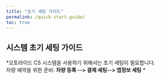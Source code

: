 ```yaml
---
title: "초기 세팅 가이드"
permalink: /quick-start-guide/
toc: true
---
```


## 시스템 초기 세팅 가이드
*오토라이드 CS 시스템을 사용하기 위해서는 초기 세팅이 필요합니다.  
차량 예약을 위한 준비: **차량 등록 -->  결제 세팅--> 앱정보 세팅** * 